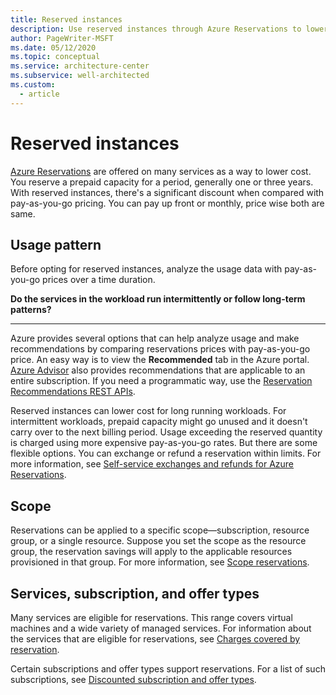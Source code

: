 ```yaml
---
title: Reserved instances
description: Use reserved instances through Azure Reservations to lower cost. With reserved instances, there's a significant discount when compared to pay-as-you-go pricing.
author: PageWriter-MSFT
ms.date: 05/12/2020
ms.topic: conceptual
ms.service: architecture-center
ms.subservice: well-architected
ms.custom:
  - article
---
```


# Reserved instances
[Azure Reservations](/azure/cost-management-billing/reservations/) are offered on many services as a way to lower cost. You reserve a prepaid capacity for a period, generally one or three years. With reserved instances, there's a significant discount when compared with pay-as-you-go pricing. You can pay up front or monthly, price wise both are same.

## Usage pattern
Before opting for reserved instances, analyze the usage data with pay-as-you-go prices over a time duration.

**Do the services in the workload run intermittently or follow long-term patterns?**
***

Azure provides several options that can help analyze usage and make recommendations by comparing reservations prices with pay-as-you-go price. An easy way is to view the **Recommended** tab in the Azure portal. [Azure Advisor](https://portal.azure.com/#blade/Microsoft_Azure_Reservations/CreateBlade/referrer/docs) also provides recommendations that are applicable to an entire subscription. If you need a programmatic way, use the [Reservation Recommendations REST APIs](/rest/api/consumption/reservationrecommendations/list).

Reserved instances can lower cost for long running workloads. For intermittent workloads, prepaid capacity might go unused and it doesn't carry over to the next billing period. Usage exceeding the reserved quantity is charged using more expensive pay-as-you-go rates. But there are some flexible options. You can exchange or refund a reservation within limits. For more information, see [Self-service exchanges and refunds for Azure Reservations](/azure/cost-management-billing/reservations/exchange-and-refund-azure-reservations).

## Scope
Reservations can be applied to a specific scope—subscription, resource group, or a single resource. Suppose you set the scope as the resource group, the reservation savings will apply to the applicable resources provisioned in that group. For more information, see [Scope reservations](/azure/cost-management-billing/reservations/prepare-buy-reservation#scope-reservations).

## Services, subscription, and offer types
Many services are eligible for reservations. This range covers virtual machines and a wide variety of managed services. For information about the services that are eligible for reservations, see [Charges covered by reservation](/azure/cost-management-billing/reservations/save-compute-costs-reservations#charges-covered-by-reservation).

Certain subscriptions and offer types support reservations. For a list of such subscriptions, see [Discounted subscription and offer types](/azure/cost-management-billing/reservations/prepare-buy-reservation#discounted-subscription-and-offer-types).

